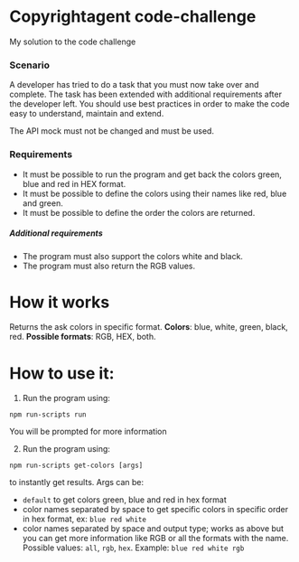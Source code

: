 # Copyrightagent code-challenge
My solution to the code challenge

### Scenario
A developer has tried to do a task that you must now take over and complete.
The task has been extended with additional requirements after the developer left.
You should use best practices in order to make the code easy to understand, maintain and extend.

The API mock must not be changed and must be used.

### Requirements
- It must be possible to run the program and get back the colors green, blue and red in HEX format.
- It must be possible to define the colors using their names like red, blue and green.
- It must be possible to define the order the colors are returned.
##### Additional requirements
- The program must also support the colors white and black.
- The program must also return the RGB values.

# How it works
Returns the ask colors in specific format.
**Colors**: blue, white, green, black, red.
**Possible formats**: RGB, HEX, both. 

# How to use it:
1. Run the program using:
```
npm run-scripts run
```
You will be prompted for more information

2. Run the program using:
```
npm run-scripts get-colors [args]
```
to instantly get results. 
Args can be:
- `default` to get colors green, blue and red in hex format
- color names separated by space to get specific colors in specific order in hex format, ex: `blue red white`
- color names separated by space and output type; works as above but you can get more information like RGB or all the formats with the name. Possible values: `all`, `rgb`, `hex`. Example: `blue red white rgb`

